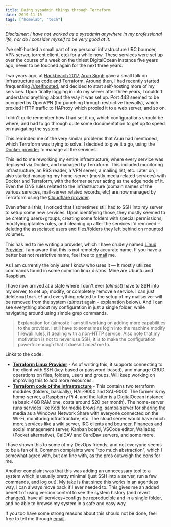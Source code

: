 ```yaml
---
title: Doing sysadmin things through Terraform
date: 2019-11-15
tags: ["homelab", "tech"]
---
```


_Disclaimer: I have not worked as a sysadmin anywhere in my professional life, nor do I consider myself to be very good at it._

I've self-hosted a small part of my personal infrastructure (IRC bouncer, VPN server, torrent client, etc) for a while now.
These services were set up over the course of a week on the tiniest DigitalOcean instance five years ago, never to be touched again for the next three years.

Two years ago, at [Hackbeach 2017][hackbeach], [Arun Singh][arun] gave a small talk on Infrastructure as code and [Terraform][terraform]. Around then, I had recently started frequenting [/r/selfhosted][/r/self-hosted], and decided to start self-hosting more of my services. Upon finally logging in into my server after three years, I couldn't understand anything about the way it was set up. Port 443 seemed to be occupied by OpenVPN (for punching through restrictive firewalls), which proxied HTTP traffic to HAProxy which proxied it to a web server, and so on.

<!--more-->

I didn't quite remember how I had set it up, which configurations should be where, and had to go through quite some documentation to get up to speed on navigating the system.

This reminded me of the very similar problems that Arun had mentioned, which Terraform was trying to solve. I decided to give it a go, using the [Docker provider][docker-provider] to manage all the services.

This led to me reworking my entire infrastructure, where every service was deployed via Docker, and managed by Terraform. This included monitoring infrastructure, an RSS reader, a VPN server, a mailing list, etc. Later on, I also started managing my home-server (mostly media related services) with Docker and Terraform, with the former server acting as the edge node of it. Even the DNS rules related to the infrastructure (domain names of the various services, mail-server related records, etc) are now managed by Terraform using the [Cloudflare provider][cloudflare-provider].

Even after all this, I noticed that I sometimes still had to SSH into my server to setup some new services. Upon identifying those, they mostly seemed to be creating users+groups, creating some folders with special permissions, modifying iptables rules, and cleaning up after the services I'd removed – deleting the associated users and files/folders they left behind on mounted volumes.

This has led to me writing a provider, which I have crudely named [Linux Provider][linux-provider]. I am aware that this is not remotely accurate name. If you have a better but not restrictive name, feel free to <a id="sysadmin-post-email-1" class="email-hook" href="/contact">email</a> me.

<a id='email-text-sysadmin-post-email-1'></a>

As I am currently the only user I know who uses it ⁠— It mostly utilizes commands found in some common linux distros. Mine are Ubuntu and Raspbian.

I have now arrived at a state where I don't ever (_almost_) have to SSH into my server, to set up, modify, or completely remove a service. I can just delete `mailman.tf` and everything related to the setup of my mailserver will be removed from the system (_almost_ again - explanation below). And I can see everything about my configuration in just a single folder, while navigating around using simple grep commands.

> Explanation for (almost): I am still working on adding more capabilities to the provider. I still have to sometimes login into the machine modify firewall rules, if dealing with a non-HTTP service. Also note that my motivation is not to never use SSH; it is to make the configuration powerful enough that it doesn't _need_ me to.

Links to the code:
- __[Terraform Linux Provider][linux-provider]__ - As of writing this, it supports connecting to the client with SSH (key-based or password-based), and manage CRUD operations on files, folders, users and groups. Will keep working on improving this to add more resources.
- __[Terraform code of the infrastructure][odyssey]__ - This contains two terraform modules (folders, basically), HAL-9000 and SAL-9000. The former is my home-server, a Raspberry Pi 4, and the latter is a DigitalOcean instance (a basic 4GB RAM one, costs around $20 per month). The home-server runs services like Kodi for media browsing, samba server for sharing the media as a Windows Network Share with everyone connected on the Wi-Fi, monitoring infrastructure, etc. The cloud server would have much more services like a wiki server, IRC clients and bouncer, Finances and social management server, Kanban board, VSCode editor, Wallabag (Pocket alternative), CalDAV and CardDav servers, and some more.

I have shown this to some of my DevOps friends, and not everyone seems to be a fan of it. Common complaints were "too much abstraction", which I somewhat agree with, but am fine with, as the pros outweigh the cons for me.

Another complaint was that this was adding an unnecessary tool to a system which is usually pretty minimal (just SSH into a server, run a few commands, and log out). My take is that since this works in an agentless way, I can always move back if I ever needed to. This gives me an added benefit of using version control to see the system history (and revert changes), have all services+configs be reproducible and in a single folder, and be able to browse my system in a safe and easy way.

If you too have some strong reasons about this should not be done, feel free to tell me through <a id="sysadmin-post-email-2" class="email-hook" href="/contact">email</a>.

<a id='email-text-sysadmin-post-email-2'></a>

[hackbeach]: https://hackbeach.in
[arun]: https://twitter.com/aruns89
[terraform]: https://www.terraform.io
[/r/self-hosted]: https://old.reddit.com/r/selfhosted
[docker-provider]: https://www.terraform.io/docs/providers/docker/index.html
[cloudflare-provider]: https://www.terraform.io/docs/providers/cloudflare/index.html
[linux-provider]: https://github.com/mavidser/terraform-provider-linux
[odyssey]: https://github.com/mavidser/odyssey.
<!--more-->